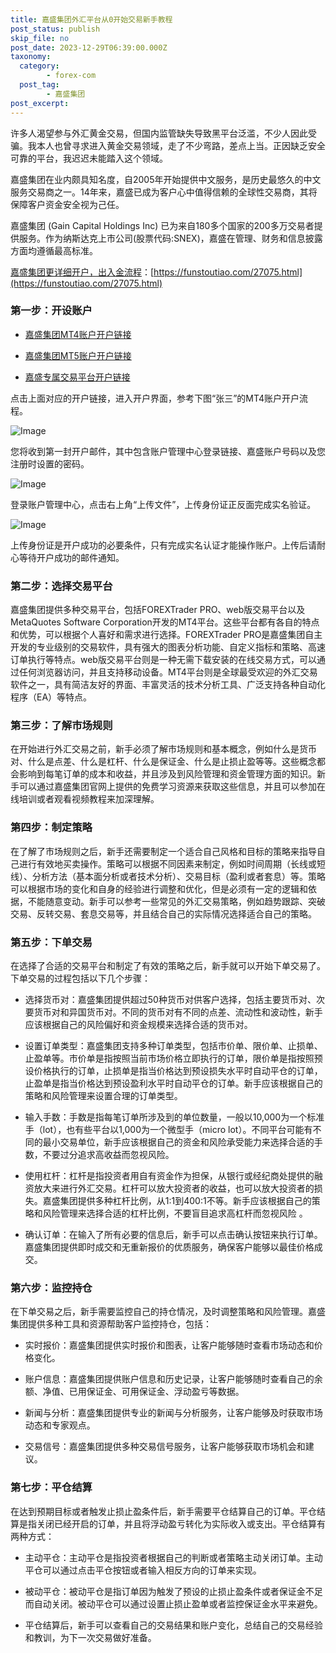```yaml
---
title: 嘉盛集团外汇平台从0开始交易新手教程
post_status: publish
skip_file: no
post_date: 2023-12-29T06:39:00.000Z
taxonomy:
  category:
        - forex-com
  post_tag:
        - 嘉盛集团
post_excerpt: 
---
```

许多人渴望参与外汇黄金交易，但国内监管缺失导致黑平台泛滥，不少人因此受骗。我本人也曾寻求进入黄金交易领域，走了不少弯路，差点上当。正因缺乏安全可靠的平台，我迟迟未能踏入这个领域。

嘉盛集团在业内颇具知名度，自2005年开始提供中文服务，是历史最悠久的中文服务交易商之一。14年来，嘉盛已成为客户心中值得信赖的全球性交易商，其将保障客户资金安全视为己任。

嘉盛集团 (Gain Capital Holdings Inc) 已为来自180多个国家的200多万交易者提供服务。作为纳斯达克上市公司(股票代码:SNEX)，嘉盛在管理、财务和信息披露方面均遵循最高标准。

[嘉盛集团更详细开户，出入金流程](https://funstoutiao.com/27075.html)：[https://funstoutiao.com/27075.html](https://funstoutiao.com/27075.html)

### 第一步：开设账户

* [嘉盛集团MT4账户开户链接](https://s.ssgg.net/jsmt4)

* [嘉盛集团MT5账户开户链接](https://s.ssgg.net/jsmt5)

* [嘉盛专属交易平台开户链接](https://s.ssgg.net/js)

点击上面对应的开户链接，进入开户界面，参考下图“张三”的MT4账户开户流程。

![Image](https://prod-files-secure.s3.us-west-2.amazonaws.com/39ed1227-6d7d-4570-be36-9ccd4a2c4241/7a167aea-686b-400d-af59-4e18eb607a40/640.png?X-Amz-Algorithm=AWS4-HMAC-SHA256&X-Amz-Content-Sha256=UNSIGNED-PAYLOAD&X-Amz-Credential=ASIAZI2LB4665A4RP6XI%2F20250924%2Fus-west-2%2Fs3%2Faws4_request&X-Amz-Date=20250924T161309Z&X-Amz-Expires=3600&X-Amz-Security-Token=IQoJb3JpZ2luX2VjENj%2F%2F%2F%2F%2F%2F%2F%2F%2F%2FwEaCXVzLXdlc3QtMiJGMEQCICO%2F9WxopjwwGTVFEKJi2mE3rXqxCHJ71SR60AP9g66BAiAUGALo9xtIXNhSzImtTeF285kfT8SxNIr%2BH3oqIugPiCr%2FAwhgEAAaDDYzNzQyMzE4MzgwNSIM9PaFuH5MPFQeqktjKtwDpn2CR2GDcrSZKf5D8GS1qVe1rESvMxMU6k82zzBk8LK2kLfmLmKHG5dNX7snVNzPJwzl32hst1aV7mr75xeWWLRLOabXv2ltcoPuQnCkGe2xBCaLtnSwcb8zeEA2fj3fCL5v24BYoo6xvfLphSTX7RdWfE7uqwEiQ0CdFCfVsSEzJnNtsiRqmWMalJYEIUa97eq21IGb7YzXrgNhfFM5idljEcQn2mcUUYr5wfvtIGZN45dQ2bqN%2Bjpen4F8Gb3ISaIdRQbZ9SVcpnHJH0IvaoT5WOjApPiEBmbDz%2F6TPrdcwX8JDc3sUKTViFerJ64De0BDqA7iF9GKR9t4F%2Fxl5rMjBBa6J%2FHdgVAF9ML14oAhEm625DWXJWICBd0M8KmaEbgtJlD9QzAoJQuktB8PaHvRVwNerUHrN1HPFNQTEZYHL%2B4X1NWJPE%2FcsnZ1FAlpcVZTmz1SbumJe5PrnR%2BLZHw3oZsK24KaCeO0gZFJnkpoaRD1bRtGueBDg0ZTsVYAkGMWKl649qxI%2Bmrxk0x5WO0RSZGG6Mi667gikTrWS4SYNK0ZSDzfUVfRnq2M7evwJlO5r15NltkNPIUmAu8%2BUq%2BAmEYygNYzqGH1KmVqK80jkDxDlzQvx5Ww5pMw55fQxgY6pgGq7lJAcGqvDLUWIUIOoFtZu2chPHSgGSLTCumEG98yIykxg52OyMIt0AljIdMK1OCFaTXsnfKNPm%2BX%2FpG178Wu4La3F4hvG44x%2BgO9fMce%2Bhxy2%2FT%2FCTaMbZUwppAjfSNfuJmCgGskC9bFDnQzl20UMe2yLmx5pTdfv5rcssi9OsP00lwQXuLHwK2kqUSd9k0kY057dJ1j9U1MJdsQ0tj8diV8OkzC&X-Amz-Signature=84202733e49f54c8524d73ed8f38ed6c0e396b3fbcb1e2bfb19f6d48ec2deccb&X-Amz-SignedHeaders=host&x-amz-checksum-mode=ENABLED&x-id=GetObject)

您将收到第一封开户邮件，其中包含账户管理中心登录链接、嘉盛账户号码以及您注册时设置的密码。

![Image](https://prod-files-secure.s3.us-west-2.amazonaws.com/39ed1227-6d7d-4570-be36-9ccd4a2c4241/eaa1c6b3-2877-4284-a0e1-530e222c27fb/image.png?X-Amz-Algorithm=AWS4-HMAC-SHA256&X-Amz-Content-Sha256=UNSIGNED-PAYLOAD&X-Amz-Credential=ASIAZI2LB4665A4RP6XI%2F20250924%2Fus-west-2%2Fs3%2Faws4_request&X-Amz-Date=20250924T161309Z&X-Amz-Expires=3600&X-Amz-Security-Token=IQoJb3JpZ2luX2VjENj%2F%2F%2F%2F%2F%2F%2F%2F%2F%2FwEaCXVzLXdlc3QtMiJGMEQCICO%2F9WxopjwwGTVFEKJi2mE3rXqxCHJ71SR60AP9g66BAiAUGALo9xtIXNhSzImtTeF285kfT8SxNIr%2BH3oqIugPiCr%2FAwhgEAAaDDYzNzQyMzE4MzgwNSIM9PaFuH5MPFQeqktjKtwDpn2CR2GDcrSZKf5D8GS1qVe1rESvMxMU6k82zzBk8LK2kLfmLmKHG5dNX7snVNzPJwzl32hst1aV7mr75xeWWLRLOabXv2ltcoPuQnCkGe2xBCaLtnSwcb8zeEA2fj3fCL5v24BYoo6xvfLphSTX7RdWfE7uqwEiQ0CdFCfVsSEzJnNtsiRqmWMalJYEIUa97eq21IGb7YzXrgNhfFM5idljEcQn2mcUUYr5wfvtIGZN45dQ2bqN%2Bjpen4F8Gb3ISaIdRQbZ9SVcpnHJH0IvaoT5WOjApPiEBmbDz%2F6TPrdcwX8JDc3sUKTViFerJ64De0BDqA7iF9GKR9t4F%2Fxl5rMjBBa6J%2FHdgVAF9ML14oAhEm625DWXJWICBd0M8KmaEbgtJlD9QzAoJQuktB8PaHvRVwNerUHrN1HPFNQTEZYHL%2B4X1NWJPE%2FcsnZ1FAlpcVZTmz1SbumJe5PrnR%2BLZHw3oZsK24KaCeO0gZFJnkpoaRD1bRtGueBDg0ZTsVYAkGMWKl649qxI%2Bmrxk0x5WO0RSZGG6Mi667gikTrWS4SYNK0ZSDzfUVfRnq2M7evwJlO5r15NltkNPIUmAu8%2BUq%2BAmEYygNYzqGH1KmVqK80jkDxDlzQvx5Ww5pMw55fQxgY6pgGq7lJAcGqvDLUWIUIOoFtZu2chPHSgGSLTCumEG98yIykxg52OyMIt0AljIdMK1OCFaTXsnfKNPm%2BX%2FpG178Wu4La3F4hvG44x%2BgO9fMce%2Bhxy2%2FT%2FCTaMbZUwppAjfSNfuJmCgGskC9bFDnQzl20UMe2yLmx5pTdfv5rcssi9OsP00lwQXuLHwK2kqUSd9k0kY057dJ1j9U1MJdsQ0tj8diV8OkzC&X-Amz-Signature=ec90176cc56e0da5645b0735e43ece48b8afe180c1f6963472dc116393818034&X-Amz-SignedHeaders=host&x-amz-checksum-mode=ENABLED&x-id=GetObject)

登录账户管理中心，点击右上角“上传文件”，上传身份证正反面完成实名验证。

![Image](https://prod-files-secure.s3.us-west-2.amazonaws.com/39ed1227-6d7d-4570-be36-9ccd4a2c4241/54090639-09fc-46b4-a135-e0289f707147/image.png?X-Amz-Algorithm=AWS4-HMAC-SHA256&X-Amz-Content-Sha256=UNSIGNED-PAYLOAD&X-Amz-Credential=ASIAZI2LB4665A4RP6XI%2F20250924%2Fus-west-2%2Fs3%2Faws4_request&X-Amz-Date=20250924T161309Z&X-Amz-Expires=3600&X-Amz-Security-Token=IQoJb3JpZ2luX2VjENj%2F%2F%2F%2F%2F%2F%2F%2F%2F%2FwEaCXVzLXdlc3QtMiJGMEQCICO%2F9WxopjwwGTVFEKJi2mE3rXqxCHJ71SR60AP9g66BAiAUGALo9xtIXNhSzImtTeF285kfT8SxNIr%2BH3oqIugPiCr%2FAwhgEAAaDDYzNzQyMzE4MzgwNSIM9PaFuH5MPFQeqktjKtwDpn2CR2GDcrSZKf5D8GS1qVe1rESvMxMU6k82zzBk8LK2kLfmLmKHG5dNX7snVNzPJwzl32hst1aV7mr75xeWWLRLOabXv2ltcoPuQnCkGe2xBCaLtnSwcb8zeEA2fj3fCL5v24BYoo6xvfLphSTX7RdWfE7uqwEiQ0CdFCfVsSEzJnNtsiRqmWMalJYEIUa97eq21IGb7YzXrgNhfFM5idljEcQn2mcUUYr5wfvtIGZN45dQ2bqN%2Bjpen4F8Gb3ISaIdRQbZ9SVcpnHJH0IvaoT5WOjApPiEBmbDz%2F6TPrdcwX8JDc3sUKTViFerJ64De0BDqA7iF9GKR9t4F%2Fxl5rMjBBa6J%2FHdgVAF9ML14oAhEm625DWXJWICBd0M8KmaEbgtJlD9QzAoJQuktB8PaHvRVwNerUHrN1HPFNQTEZYHL%2B4X1NWJPE%2FcsnZ1FAlpcVZTmz1SbumJe5PrnR%2BLZHw3oZsK24KaCeO0gZFJnkpoaRD1bRtGueBDg0ZTsVYAkGMWKl649qxI%2Bmrxk0x5WO0RSZGG6Mi667gikTrWS4SYNK0ZSDzfUVfRnq2M7evwJlO5r15NltkNPIUmAu8%2BUq%2BAmEYygNYzqGH1KmVqK80jkDxDlzQvx5Ww5pMw55fQxgY6pgGq7lJAcGqvDLUWIUIOoFtZu2chPHSgGSLTCumEG98yIykxg52OyMIt0AljIdMK1OCFaTXsnfKNPm%2BX%2FpG178Wu4La3F4hvG44x%2BgO9fMce%2Bhxy2%2FT%2FCTaMbZUwppAjfSNfuJmCgGskC9bFDnQzl20UMe2yLmx5pTdfv5rcssi9OsP00lwQXuLHwK2kqUSd9k0kY057dJ1j9U1MJdsQ0tj8diV8OkzC&X-Amz-Signature=70070088de09955185535accd7742d47cc155b363877cfc519b814f9065d4685&X-Amz-SignedHeaders=host&x-amz-checksum-mode=ENABLED&x-id=GetObject)

上传身份证是开户成功的必要条件，只有完成实名认证才能操作账户。上传后请耐心等待开户成功的邮件通知。

### 第二步：选择交易平台

嘉盛集团提供多种交易平台，包括FOREXTrader PRO、web版交易平台以及MetaQuotes Software Corporation开发的MT4平台。这些平台都有各自的特点和优势，可以根据个人喜好和需求进行选择。FOREXTrader PRO是嘉盛集团自主开发的专业级别的交易软件，具有强大的图表分析功能、自定义指标和策略、高速订单执行等特点。web版交易平台则是一种无需下载安装的在线交易方式，可以通过任何浏览器访问，并且支持移动设备。MT4平台则是全球最受欢迎的外汇交易软件之一，具有简洁友好的界面、丰富灵活的技术分析工具、广泛支持各种自动化程序（EA）等特点。

### 第三步：了解市场规则

在开始进行外汇交易之前，新手必须了解市场规则和基本概念，例如什么是货币对、什么是点差、什么是杠杆、什么是保证金、什么是止损止盈等等。这些概念都会影响到每笔订单的成本和收益，并且涉及到风险管理和资金管理方面的知识。新手可以通过嘉盛集团官网上提供的免费学习资源来获取这些信息，并且可以参加在线培训或者观看视频教程来加深理解。

### 第四步：制定策略

在了解了市场规则之后，新手还需要制定一个适合自己风格和目标的策略来指导自己进行有效地买卖操作。策略可以根据不同因素来制定，例如时间周期（长线或短线）、分析方法（基本面分析或者技术分析）、交易目标（盈利或者套息）等。策略可以根据市场的变化和自身的经验进行调整和优化，但是必须有一定的逻辑和依据，不能随意变动。新手可以参考一些常见的外汇交易策略，例如趋势跟踪、突破交易、反转交易、套息交易等，并且结合自己的实际情况选择适合自己的策略。

### 第五步：下单交易

在选择了合适的交易平台和制定了有效的策略之后，新手就可以开始下单交易了。下单交易的过程包括以下几个步骤：

* 选择货币对：嘉盛集团提供超过50种货币对供客户选择，包括主要货币对、次要货币对和异国货币对。不同的货币对有不同的点差、流动性和波动性，新手应该根据自己的风险偏好和资金规模来选择合适的货币对。

* 设置订单类型：嘉盛集团支持多种订单类型，包括市价单、限价单、止损单、止盈单等。市价单是指按照当前市场价格立即执行的订单，限价单是指按照预设价格执行的订单，止损单是指当价格达到预设损失水平时自动平仓的订单，止盈单是指当价格达到预设盈利水平时自动平仓的订单。新手应该根据自己的策略和风险管理来设置合理的订单类型。

* 输入手数：手数是指每笔订单所涉及到的单位数量，一般以10,000为一个标准手（lot），也有些平台以1,000为一个微型手（micro lot）。不同平台可能有不同的最小交易单位，新手应该根据自己的资金和风险承受能力来选择合适的手数，不要过分追求高收益而忽视风险。

* 使用杠杆：杠杆是指投资者用自有资金作为担保，从银行或经纪商处提供的融资放大来进行外汇交易。杠杆可以放大投资者的收益，也可以放大投资者的损失。嘉盛集团提供多种杠杆比例，从1:1到400:1不等。新手应该根据自己的策略和风险管理来选择合适的杠杆比例，不要盲目追求高杠杆而忽视风险 。

* 确认订单：在输入了所有必要的信息后，新手可以点击确认按钮来执行订单。嘉盛集团提供即时成交和无重新报价的优质服务，确保客户能够以最佳价格成交。

### 第六步：监控持仓

在下单交易之后，新手需要监控自己的持仓情况，及时调整策略和风险管理。嘉盛集团提供多种工具和资源帮助客户监控持仓，包括：

* 实时报价：嘉盛集团提供实时报价和图表，让客户能够随时查看市场动态和价格变化。

* 账户信息：嘉盛集团提供账户信息和历史记录，让客户能够随时查看自己的余额、净值、已用保证金、可用保证金、浮动盈亏等数据。

* 新闻与分析：嘉盛集团提供专业的新闻与分析服务，让客户能够及时获取市场动态和专家观点。

* 交易信号：嘉盛集团提供多种交易信号服务，让客户能够获取市场机会和建议。

### 第七步：平仓结算

在达到预期目标或者触发止损止盈条件后，新手需要平仓结算自己的订单。平仓结算是指关闭已经开启的订单，并且将浮动盈亏转化为实际收入或支出。平仓结算有两种方式：

* 主动平仓：主动平仓是指投资者根据自己的判断或者策略主动关闭订单。主动平仓可以通过点击平仓按钮或者输入相反方向的订单来实现。

* 被动平仓：被动平仓是指订单因为触发了预设的止损止盈条件或者保证金不足而自动关闭。被动平仓可以通过设置止损止盈单或者监控保证金水平来避免。

* 平仓结算后，新手可以查看自己的交易结果和账户变化，总结自己的交易经验和教训，为下一次交易做好准备。